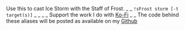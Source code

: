 Use this to cast Ice Storm with the Staff of Frost.
_ _
`!sFrost storm [-t target(s)]`
_ _
_ _
Support the work I do with [Ko-Fi](https://ko-fi.com/thereverendb)
_ _
The code behind these aliases will be posted as available on my  [Github](https://github.com/TheReverendB/avrae-aliases)